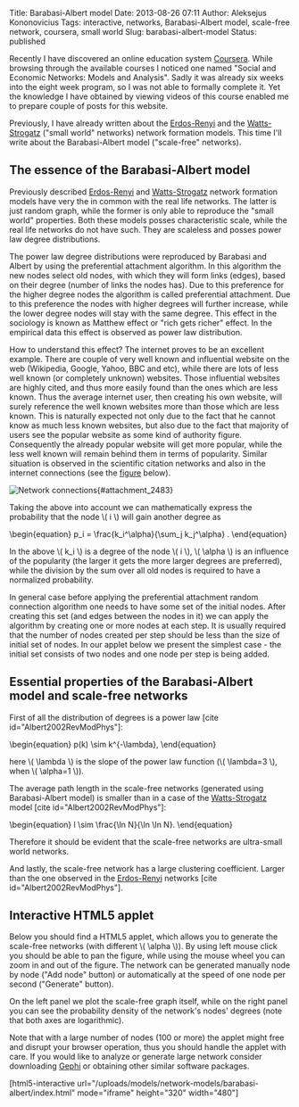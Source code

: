 Title: Barabasi-Albert model
Date: 2013-08-26 07:11
Author: Aleksejus Kononovicius
Tags: interactive, networks, Barabasi-Albert model, scale-free network, coursera, small world
Slug: barabasi-albert-model
Status: published

Recently I have discovered
an online education system [Coursera](https://www.coursera.org/). While
browsing through the available courses I noticed one named "Social and
Economic Networks: Models and Analysis". Sadly it was already six weeks
into the eight week program, so I was not able to formally complete it.
Yet the knowledge I have obtained by viewing videos of this course
enabled me to prepare couple of posts for this website.

Previously, I have already written about the
[Erdos-Renyi]({filename}/articles/2013/erdos-renyi-model.md)
and the
[Watts-Strogatz]({filename}/articles/2013/watts-strogatz-model.md)
("small world" networks) network formation models. This time I'll write
about the Barabasi-Albert model ("scale-free"
networks).
<!--more-->

The essence of the Barabasi-Albert model
----------------------------------------

Previously described
[Erdos-Renyi]({filename}/articles/2013/erdos-renyi-model.md)
and
[Watts-Strogatz]({filename}/articles/2013/watts-strogatz-model.md)
network formation models have very the in common with the real life
networks. The latter is just random graph, while the former is only able
to reproduce the "small world" properties. Both these models posses
characteristic scale, while the real life networks do not have such.
They are scaleless and posses power law degree distributions.

The power law degree distributions were reproduced by Barabasi and
Albert by using the preferential attachment algorithm. In this algorithm
the new nodes select old nodes, with which they will form links (edges),
based on their degree (number of links the nodes has). Due to this
preference for the higher degree nodes the algorithm is called
preferential attachment. Due to this preference the nodes with higher
degrees will further increase, while the lower degree nodes will stay
with the same degree. This effect in the sociology is known as Matthew
effect or "rich gets richer" effect. In the empirical data this effect
is observed as power law distribution.

How to understand this effect? The internet proves to be an excellent
example. There are couple of very well known and influential website on
the web (Wikipedia, Google, Yahoo, BBC and etc), while there are lots of
less well known (or completely unknown) websites. Those influential
websites are highly cited, and thus more easily found than the ones
which are less known. Thus the average internet user, then creating his
own website, will surely reference the well known websites more than
those which are less known. This is naturally expected not only due to
the fact that he cannot know as much less known websites, but also due
to the fact that majority of users see the popular website as some kind
of authority figure. Consequently the already popular website will get
more popular, while the less well known will remain behind them in terms
of popularity. Similar situation is observed in the scientific citation
networks and also in the internet connections (see the
[figure](#attachment_2483) below).

![Network connections]({static}/uploads/2013/network-connections.jpg "A macroscopic
snapshot of Internet connectivity."){#attachment_2483} 

Taking the above into account we can mathematically express the
probability that the node \\\(  i \\\) will gain another degree as

\begin{equation}
 p\_i = \frac{k\_i^\alpha}{\sum\_j k\_j^\alpha} . 
\end{equation}

In the above \\\(  k\_i \\\) is a degree of the node \\\(  i \\\), \\\( \alpha \\\) is an influence of the popularity (the larger it gets the more
larger degrees are preferred), while the division by the sum over all
old nodes is required to have a normalized probability.

In general case before applying the preferential attachment random
connection algorithm one needs to have some set of the initial nodes.
After creating this set (and edges between the nodes in it) we can apply
the algorithm by creating one or more nodes at each step. It is usually
required that the number of nodes created per step should be less than
the size of initial set of nodes. In our applet below we present the
simplest case - the initial set consists of two nodes and one node per
step is being added.

Essential properties of the Barabasi-Albert model and scale-free networks
-------------------------------------------------------------------------

First of all the distribution of degrees is a power law \[cite
id="Albert2002RevModPhys"\]:

\begin{equation}
 p(k) \sim k^{-\lambda}, 
\end{equation}

here \\\(  \lambda \\\) is the slope of the power law function (\\\( \lambda=3 \\\), when \\\(  \alpha=1 \\\)).

The average path length in the scale-free networks (generated using
Barabasi-Albert model) is smaller than in a case of the
[Watts-Strogatz]({filename}/articles/2013/watts-strogatz-model.md)
model \[cite id="Albert2002RevModPhys"\]:

\begin{equation}
 l \sim \frac{\ln N}{\ln \ln N}. 
\end{equation}

Therefore it should be evident that the scale-free networks are
ultra-small world networks.

And lastly, the scale-free network has a large clustering
coefficient. Larger than the one observed in the
[Erdos-Renyi]({filename}/articles/2013/erdos-renyi-model.md)
networks \[cite id="Albert2002RevModPhys"\].

Interactive HTML5 applet
------------------------

Below you should find a HTML5 applet, which allows you to generate the
scale-free networks (with different \\\(  \alpha \\\)). By using left
mouse click you should be able to pan the figure, while using the mouse
wheel you can zoom in and out of the figure. The network can be
generated manually node by node ("Add node" button) or automatically at
the speed of one node per second ("Generate" button).

On the left panel we plot the scale-free graph itself, while on the
right panel you can see the probability density of the network's nodes'
degrees (note that both axes are logarithmic).

Note that with a large number of nodes (100 or more) the applet might
free and disrupt your browser operation, thus you should handle the
applet with care. If you would like to analyze or generate large network
consider downloading [Gephi](https://gephi.org/) or obtaining other
similar software packages.

[html5-interactive
url="/uploads/models/network-models/barabasi-albert/index.html"
mode="iframe" height="320" width="480"]
